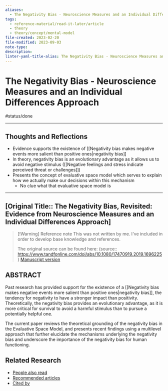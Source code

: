 ```yaml
---
aliases:
  - The Negativity Bias - Neuroscience Measures and an Individual Differences Approach
tags:
  - reference-material/read-it-later/article
  - theory
  - theory/concept/mental-model
file-created: 2023-02-20
file-modified: 2023-09-03
note-type: 
description: 
linter-yaml-title-alias: The Negativity Bias - Neuroscience Measures and an Individual Differences Approach
---
```


# The Negativity Bias - Neuroscience Measures and an Individual Differences Approach

 #status/done

---

## Thoughts and Reflections

- Evidence supports the existence of [[Negativity bias makes negative events more salient than positive ones|negativity bias]]
- In theory, negativity bias is an evolutionary advantage as it allows us to avoid negative stimulus ([[Negative feelings and stress indicate perceived threat or challenges]])
- Presents the concept of evaluative space model which serves to explain how we actually make our decisions within this mechanism
	- No clue what that evaluative space model is

---

## [Original Title:: The Negativity Bias, Revisited: Evidence from Neuroscience Measures and an Individual Differences Approach]

> [!Warning] Reference note
> This was not written by me. I've included in order to develop base knowledge and references.
>
> The original source can be found here: (source:: https://www.tandfonline.com/doi/abs/10.1080/17470919.2019.1696225)
[Manuscript version](https://works.swarthmore.edu/cgi/viewcontent.cgi?article=2156&context=fac-psychology)

## ABSTRACT

Past research has provided support for the existence of a [[Negativity bias makes negative events more salient than positive ones|negativity bias]], the tendency for negativity to have a stronger impact than positivity. Theoretically, the negativity bias provides an evolutionary advantage, as it is more critical for survival to avoid a harmful stimulus than to pursue a potentially helpful one.

The current paper reviews the theoretical grounding of the negativity bias in the Evaluative Space Model, and presents recent findings using a multilevel approach that further elucidate the mechanisms underlying the negativity bias and underscore the importance of the negativity bias for human functioning.

## Related Research

-   [People also read](https://www.tandfonline.com/doi/abs/10.1080/17470919.2019.1696225#2b85d6ca-6520-4a3d-8e4a-aa9f2ee3f33d-58132d06-cf2f-4e31-a696-f4f2aa0cdd9a "show People also read")
-   [Recommended articles](https://www.tandfonline.com/doi/abs/10.1080/17470919.2019.1696225#2b85d6ca-6520-4a3d-8e4a-aa9f2ee3f33d-b6de7b7c-de82-45a5-9538-313dd15c6659 "show Recommended articles")
-   [Cited by](https://www.tandfonline.com/doi/abs/10.1080/17470919.2019.1696225#2b85d6ca-6520-4a3d-8e4a-aa9f2ee3f33d-357c6cfb-53ba-4fa0-8e6b-e69fc2b8ce9f "show Cited by")
